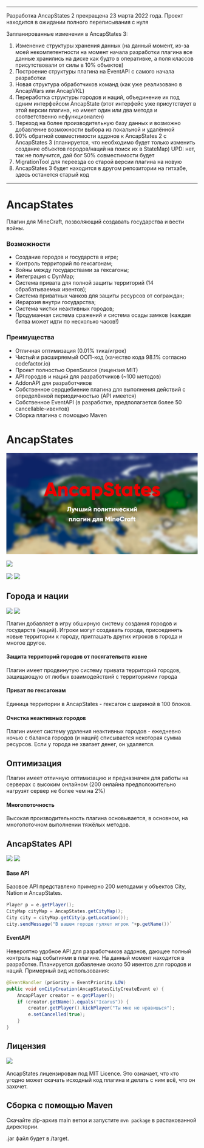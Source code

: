 
---
Разработка AncapStates 2 прекращена 23 марта 2022 года. Проект находится в ожидании полного переписывания с нуля

Запланированные изменения в AncapStates 3:

 1. Изменение структуры хранения данных (на данный момент, из-за моей некомпетентности на момент начала разработки плагина все данные хранились на диске как будто в оперативке, а поля классов присутствовали от силы в 10% объектов)
 2. Построение структуры плагина на EventAPI с самого начала разработки
 3. Новая структура обработчиков команд (как уже реализовано в AncapWars или AncapVKL)
 4. Переработка структуры городов и наций, объединение их под одним интерфейсом AncapState (этот интерфейс уже присутствует в этой версии плагина, но имеет один или два метода и соответственно нефункционален)
 5. Переход на более производительную базу данных и возможно добавление возможности выбора из локальной и удалённой
 6. 90% обратной совместимости аддонов к AncapStates 2 с AncapStates 3 (планируется, что необходимо будет только изменить создание объектов городов/наций на поиск их в StateMap) UPD: нет, так не получится, дай бог 50% совместимости будет
 7. MigrationTool для переезда со старой версии плагина на новую
 8. AncapStates 3 будет находится в другом репозитории на гитхабе, здесь останется старый код

---

# AncapStates
Плагин для MineCraft, позволяющий создавать государства и вести войны.
### Возможности

- Создание городов и государств в игре;
- Контроль территорий по гексагонам;
- Войны между государствами за гексагоны;
- Интеграция с DynMap;
- Система привата для полной защиты территорий (14 обрабатываемых ивентов);
- Система приватных чанков для защиты ресурсов от сограждан;
- Иерархия внутри государства;
- Система чистки неактивных городов;
- Продуманная система сражений и система осады замков (каждая битва может идти по несколько часов!)

### Преимущества
- Отличная оптимизация (0.01% тика/игрок)
- Чистый и расширяемый ООП-код (качество кода 98.1% согласно codefactor.io)
- Проект полностью OpenSource (лицензия MIT)
- API городов и наций для разработчиков (~100 методов)
- AddonAPI для разработчиков
- Собственное сердцебиение плагина для выполнения действий с определённой периодичностью (API имеется)
- Собственное EventAPI (в разработке, предполагается более 50 cancellable-ивентов)
- Сборка плагина с помощью Maven

# AncapStates

![](/META-INF/pic1.png)

![](https://img.shields.io/github/tag/pukpukov/AncapStates-2?style=for-the-badge&logo=appveyor)

![](https://img.shields.io/github/issues/pukpukov/AncapStates-2?style=for-the-badge&logo=appveyor) ![](https://img.shields.io/tokei/lines/github/pukpukov/AncapStates?style=for-the-badge&logo=appveyor)

## Города и нации

![](https://img.shields.io/bstats/servers/13812?style=for-the-badge&logo=appveyor) ![](https://img.shields.io/bstats/players/13812?style=for-the-badge&logo=appveyor)

Плагин добавляет в игру обширную систему создания городов и государств (наций). Игроки могут cоздавать города, присоединять новые территории к городу, приглашать других игроков в города и многое другое.

#### Защита территорий городов от посягательств извне
Плагин имеет продвинутую систему привата территорий городов, защищающую от любых взаимодействий с территориями города

#### Приват по гексагонам
Единица территории в AncapStates - гексагон с шириной в 100 блоков.

#### Очистка неактивных городов
Плагин имеет систему удаления неактивных городов - ежедневно ночью с баланса городов (и наций) списывается некоторая сумма ресурсов. Если у города не хватает денег, он удаляется.

## Оптимизация
Плагин имеет отличную оптимизацию и предназначен для работы на серверах с высоким онлайном (200 онлайна предположительно нагрузят сервер не более чем на 2%)
#### Многопоточность
Высокая производительность плагина основывается, в основном, на многопоточном выполнении тяжёлых методов. 

## AncapStates API

![](https://img.shields.io/codefactor/grade/github/PukPukov/AncapStates-2?style=for-the-badge&logo=appveyor) ![](https://img.shields.io/codeclimate/maintainability-percentage/PukPukov/AncapStates-2?style=for-the-badge&logo=appveyor)

#### Base API
Базовое API представлено примерно 200 методами у объектов City, Nation и AncapStates.
```java
Player p = e.getPlayer();
CityMap cityMap = AncapStates.getCityMap();
City city = cityMap.getCity(p.getLocation());
city.sendMessage("В вашем городе гуляет игрок "+p.getName())`
```
#### EventAPI
Невероятно удобное API для разработчиков аддонов, дающее полный контроль над событиями в плагине.
На данный момент находится в разработке.
Планируется добавление около 50 ивентов для городов и наций.
Примерный вид использования:
```java
@EventHandler (priority = EventPriority.LOW)
public void onCityCreation(AncapStatesCityCreateEvent e) {
    AncapPlayer creator = e.getPlayer();
    if (creator.getName().equals("Icarus")) {
		creator.getPlayer().kickPlayer("Ты мне не нравишься");
		e.setCancelled(true);
	}
}
```

## Лицензия

![](https://img.shields.io/github/license/PukPukov/AncapStates-2?style=for-the-badge&logo=appveyor)

AncapStates лицензирован под MIT Licence. Это означает, что кто угодно может скачать исходный код плагина и делать с ним всё, что он захочет.

## Сборка с помощью Maven

Скачайте zip-архив main ветки и запустите
`mvn package`
в распакованной директории.

.jar файл будет в /target.

